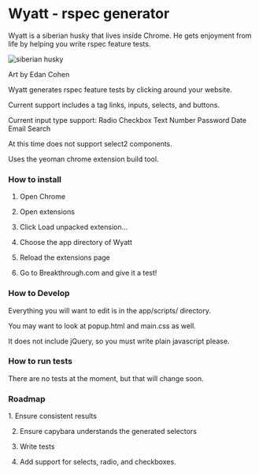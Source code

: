 <h1>Wyatt - rspec generator</h1>
Wyatt is a siberian husky that lives inside Chrome. He gets enjoyment from life by helping you write rspec feature tests.

![siberian husky](https://s3.amazonaws.com/uploads.hipchat.com/75536/541563/BmwNCEfPIQJUqLy/icon-327.png)
<caption>Art by Edan Cohen</caption>

Wyatt generates rspec feature tests by clicking around your website. 

Current support includes a tag links, inputs, selects, and buttons.

Current input type support:
Radio
Checkbox
Text
Number
Password
Date
Email
Search

At this time does not support select2 components.

Uses the yeoman chrome extension build tool.

<h3>How to install</h3>

1. Open Chrome

2. Open extensions

3. Click Load unpacked extension...

4. Choose the app directory of Wyatt

5. Reload the extensions page

6. Go to Breakthrough.com and give it a test!

<h3>How to Develop</h3>
Everything you will want to edit is in the app/scripts/ directory.

You may want to look at popup.html and main.css as well.

It does not include jQuery, so you must write plain javascript please.

<h3>How to run tests</h3>
There are no tests at the moment, but that will change soon.

<h3>Roadmap</h3>
1. Ensure consistent results

2. Ensure capybara understands the generated selectors

3. Write tests

4. Add support for selects, radio, and checkboxes.
